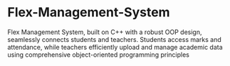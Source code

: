 # Flex-Management-System
Flex Management System, built on C++ with a robust OOP design, seamlessly connects students and teachers. Students access marks and attendance, while teachers efficiently upload and manage academic data using comprehensive object-oriented programming principles
